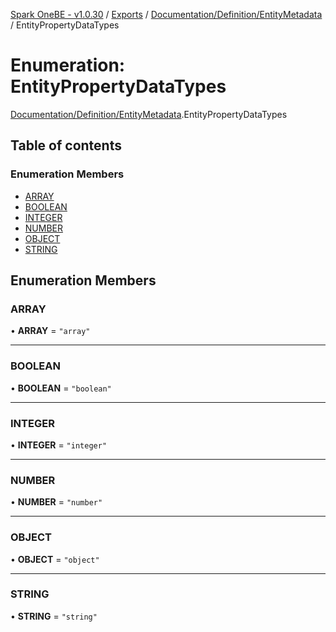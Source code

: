 [Spark OneBE - v1.0.30](../README.md) / [Exports](../modules.md) / [Documentation/Definition/EntityMetadata](../modules/Documentation_Definition_EntityMetadata.md) / EntityPropertyDataTypes

# Enumeration: EntityPropertyDataTypes

[Documentation/Definition/EntityMetadata](../modules/Documentation_Definition_EntityMetadata.md).EntityPropertyDataTypes

## Table of contents

### Enumeration Members

- [ARRAY](Documentation_Definition_EntityMetadata.EntityPropertyDataTypes.md#array)
- [BOOLEAN](Documentation_Definition_EntityMetadata.EntityPropertyDataTypes.md#boolean)
- [INTEGER](Documentation_Definition_EntityMetadata.EntityPropertyDataTypes.md#integer)
- [NUMBER](Documentation_Definition_EntityMetadata.EntityPropertyDataTypes.md#number)
- [OBJECT](Documentation_Definition_EntityMetadata.EntityPropertyDataTypes.md#object)
- [STRING](Documentation_Definition_EntityMetadata.EntityPropertyDataTypes.md#string)

## Enumeration Members

### ARRAY

• **ARRAY** = ``"array"``

___

### BOOLEAN

• **BOOLEAN** = ``"boolean"``

___

### INTEGER

• **INTEGER** = ``"integer"``

___

### NUMBER

• **NUMBER** = ``"number"``

___

### OBJECT

• **OBJECT** = ``"object"``

___

### STRING

• **STRING** = ``"string"``
